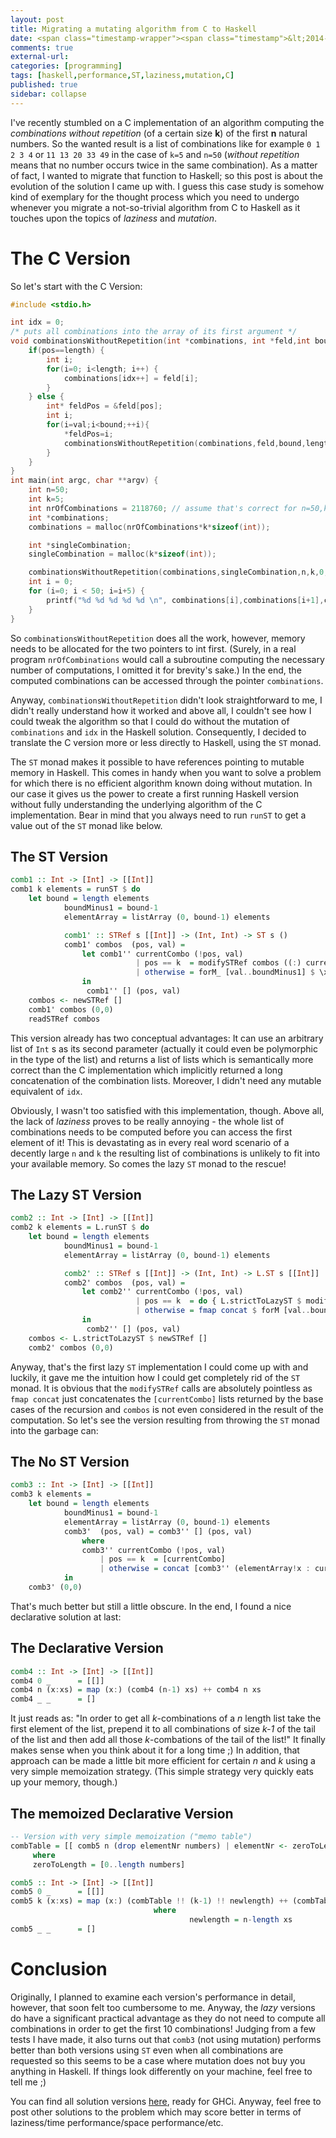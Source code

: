 ```yaml
---
layout: post
title: Migrating a mutating algorithm from C to Haskell
date: <span class="timestamp-wrapper"><span class="timestamp">&lt;2014-03-11 Die&gt;</span></span> 
comments: true
external-url:
categories: [programming]
tags: [haskell,performance,ST,laziness,mutation,C]
published: true
sidebar: collapse
---
```

I've recently stumbled on a C implementation of an algorithm computing
the *combinations without repetition* (of a certain size **k**) of the first **n** natural
numbers. So the wanted result is a list of combinations like for
example `0 1 2 3 4` or `11 13 20 33 49` in the case of `k=5` and
`n=50` (*without repetition* means that no number occurs twice in the
same combination). As a matter of fact, I wanted to migrate that
function to Haskell; so this post is about the evolution of the
solution I came up with. I guess this case study is somehow kind of exemplary for
the thought process which you need to undergo whenever you migrate a
not-so-trivial algorithm from C to Haskell as it touches upon the
topics of *laziness* and *mutation*.

<!-- more -->

# The C Version
So let's start with the C Version:

``` c
#include <stdio.h>

int idx = 0;
/* puts all combinations into the array of its first argument */
void combinationsWithoutRepetition(int *combinations, int *feld,int bound,int length,int pos,int val){ 
	if(pos==length) {
		int i;
		for(i=0; i<length; i++) {
			combinations[idx++] = feld[i];
		}
	} else {
		int* feldPos = &feld[pos];
		int i;
		for(i=val;i<bound;++i){ 
			*feldPos=i; 
			combinationsWithoutRepetition(combinations,feld,bound,length,pos+1,i+1); 
		}
	}
} 
int main(int argc, char **argv) {
	int n=50;
	int k=5;
	int nrOfCombinations = 2118760; // assume that's correct for n=50,k=5
	int *combinations;
	combinations = malloc(nrOfCombinations*k*sizeof(int));

	int *singleCombination;
	singleCombination = malloc(k*sizeof(int));

	combinationsWithoutRepetition(combinations,singleCombination,n,k,0,0); 
	int i = 0;
	for (i=0; i < 50; i=i+5) {
		printf("%d %d %d %d %d \n", combinations[i],combinations[i+1],combinations[i+2],combinations[i+3],combinations[i+4]);
	}
}
```

So `combinationsWithoutRepetition` does all the work, however, memory
needs to be allocated for the two pointers to int first. (Surely, in a
real program `nrOfCombinations` would call a subroutine computing the
necessary number of computations, I omitted it for brevity's sake.) In
the end, the computed combinations can be accessed through the pointer
`combinations`.

Anyway, `combinationsWithoutRepetition` didn't look straightforward to
me, I didn't really understand how it worked and above all, I couldn't
see how I could tweak the algorithm so that I could do without the mutation
of `combinations` and `idx` in the Haskell solution. Consequently, I decided to
translate the C version more or less directly to Haskell, using the
`ST` monad.

The `ST` monad makes it possible to have references pointing to
mutable memory in Haskell. This comes in handy when you want to solve
a problem for which there is no efficient algorithm known doing
without mutation. In our case it gives us the power to create a first
running Haskell version without fully understanding the underlying
algorithm of the C implementation. Bear in mind that you always need to run `runST` to
get a value out of the `ST` monad like below.

## The ST Version
``` haskell
comb1 :: Int -> [Int] -> [[Int]]
comb1 k elements = runST $ do
	let bound = length elements
			boundMinus1 = bound-1
			elementArray = listArray (0, bound-1) elements

			comb1' :: STRef s [[Int]] -> (Int, Int) -> ST s ()
			comb1' combos  (pos, val) = 
				let comb1'' currentCombo (!pos, val)
							| pos == k  = modifySTRef combos ((:) currentCombo)
							| otherwise = forM_ [val..boundMinus1] $ \x -> comb1'' (elementArray!x : currentCombo) (pos+1,x+1)
				in
				 comb1'' [] (pos, val)
	combos <- newSTRef []
	comb1' combos (0,0)
	readSTRef combos
```

This version already has two conceptual advantages: It can use an arbitrary list
of `Int` s as its second parameter (actually it could even be polymorphic
in the type of the list) and returns a list of lists which is
semantically more correct than the C implementation which implicitly
returned a long concatenation of the combination lists. Moreover, I
didn't need any mutable equivalent of `idx`.

Obviously, I wasn't too satisfied with this implementation, though.
Above all, the lack of *laziness* proves to be really annoying - the
whole list of combinations needs to be computed before you can access
the first element of it! This is devastating as in every real word
scenario of a decently large `n` and `k` the resulting list of
combinations is unlikely to fit into your available memory. So comes
the lazy `ST` monad to the rescue! 

## The Lazy ST Version
``` haskell
comb2 :: Int -> [Int] -> [[Int]]
comb2 k elements = L.runST $ do
	let bound = length elements
			boundMinus1 = bound-1
			elementArray = listArray (0, bound-1) elements

			comb2' :: STRef s [[Int]] -> (Int, Int) -> L.ST s [[Int]]
			comb2' combos  (pos, val) = 
				let comb2'' currentCombo (!pos, val)
							| pos == k  = do { L.strictToLazyST $ modifySTRef combos ((:) currentCombo); return [currentCombo] }
							| otherwise = fmap concat $ forM [val..boundMinus1] $ \x -> comb2'' (elementArray!x : currentCombo) (pos+1,x+1)
				in
				 comb2'' [] (pos, val)
	combos <- L.strictToLazyST $ newSTRef []
	comb2' combos (0,0)
```

Anyway, that's the first lazy `ST` implementation I could come up with
and luckily, it gave me the intuition how I could get completely rid of the `ST`
monad. It is obvious that the `modifySTRef` calls are absolutely
pointless as `fmap concat` just concatenates the `[currentCombo]`
lists returned by the base cases of the recursion and `combos` is not
even considered in the result of the computation. So let's see the
version resulting from throwing the `ST` monad into the garbage can:

## The No ST Version
``` haskell
comb3 :: Int -> [Int] -> [[Int]]
comb3 k elements = 
	let bound = length elements
			boundMinus1 = bound-1
			elementArray = listArray (0, bound-1) elements
			comb3'  (pos, val) = comb3'' [] (pos, val)
				where
				comb3'' currentCombo (!pos, val)
					| pos == k  = [currentCombo]
					| otherwise = concat [comb3'' (elementArray!x : currentCombo) (pos+1, x+1) | x <- [val..boundMinus1]]
			in
	comb3' (0,0)
```

That's much better but still a little obscure. In the end, I found a nice
declarative solution at last:

## The Declarative Version
``` haskell
comb4 :: Int -> [Int] -> [[Int]]
comb4 0 _      = [[]]
comb4 n (x:xs) = map (x:) (comb4 (n-1) xs) ++ comb4 n xs
comb4 _ _      = []
```

It just reads as: "In order to get all *k*-combinations of a *n*
length list take the first element of the list, prepend it to all
combinations of size *k-1* of the tail of the list and then add all
those *k*-combations of the tail of the list!" It finally makes sense
when you think about it for a long time ;) In addition, that approach
can be made a little bit more efficient for certain *n* and *k* using
a very simple memoization strategy. (This simple strategy very quickly
eats up your memory, though.)

## The memoized Declarative Version
``` haskell
-- Version with very simple memoization ("memo table")
combTable = [[ comb5 n (drop elementNr numbers) | elementNr <- zeroToLength] | n <- zeroToLength]
	 where
	 zeroToLength = [0..length numbers]

comb5 :: Int -> [Int] -> [[Int]]
comb5 0 _      = [[]]
comb5 k (x:xs) = map (x:) (combTable !! (k-1) !! newlength) ++ (combTable !! k !! newlength)
								where
										newlength = n-length xs
comb5 _ _      = []
```

# Conclusion
Originally, I planned to examine each version's performance in detail,
however, that soon felt too cumbersome to me. Anyway, the *lazy*
versions do have a significant practical advantage as they do not need
to compute all combinations in order to get the first 10 combinations!
Judging from a few tests I have made, it also turns out that `comb3` (not using mutation) performs better
than both versions using `ST` even when all combinations are
requested so this seems to be a case where mutation does not buy you
anything in Haskell. If things look differently on your machine, feel
free to tell me ;)

You can find all solution versions <a href="/combinations/haskell-all.hs" target="_blank">here</a>, ready for GHCi. Anyway, feel
free to post other solutions to the problem which may score better in
terms of laziness/time performance/space performance/etc.
